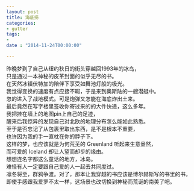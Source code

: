 ```yaml
---
layout: post
title: 海底捞
categories:
- gutter
tags:
-
date : "2014-11-24T00:00:00"

---
```


昨晚梦到了自己从纽约秋日的街头穿越回1993年的冰岛，<br/>
只是通过一本神秘的皮革封面的似乎无尽的书。<br/>
在天然冰镇伏特加的陪伴下享受如舞池灯般的极光。<br/>
我觉得变换的速度有点应接不暇，于是来到奥斯陆的一艘潜艇中。<br/>
忽的进入了战地模式。可是炮弹又怎能在海底炸出土来。<br/>
最后竟然在写字楼里签收你寄过来的的大件快递，这么多年。<br/>
我把挂在墙上的地图pin上自己的足迹，<br/>
醒来后我惊异的发现自己对北欧的地理分布怎么能如此熟悉。<br/>
至于是否忘记了从包裹里取出东西，是不是根本不重要，<br/>
也许因为我的手一直枕在你的脖子下。<br/>
这样的梦，也应该就是为何荒芜的 Greenland 听起来生意盎然， <br/>
而可爱的 Iceland 却让人望而却步的缘由。<br/>
想想连名字都这么童话的地方，冰岛。<br/>
难怪有人一定要跟自己爱的人一起去共同度过。<br/>
凛冬将至，群鸦争渡。对了，那本让我穿越的书应该是博尔赫斯写的书里的书，<br/>
即使手感跟我爱罗不太一样，这场景也改切换到神秘而荒诞的南美了吧。<br/>
